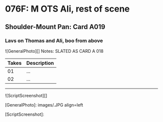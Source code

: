 # 076F: M OTS Ali, rest of scene

## Shoulder-Mount Pan: Card A019

### Lavs on Thomas and Ali, boo from above

![GeneralPhoto][]
Notes: SLATED AS CARD A 018

| Takes | Description |
|:---|:----|
| 01 | ... |
| 02 | ... |

----

![ScriptScreenshot][]


[GeneralPhoto]:  images/.JPG align=left

[ScriptScreenshot]: 
